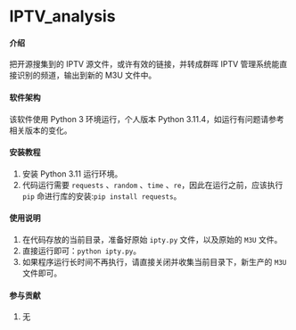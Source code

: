 # IPTV_analysis

#### 介绍
把开源搜集到的 IPTV 源文件，或许有效的链接，并转成群晖 IPTV 管理系统能直接识别的频道，输出到新的 M3U 文件中。

#### 软件架构
该软件使用 Python 3 环境运行，个人版本 Python 3.11.4，如运行有问题请参考相关版本的变化。


#### 安装教程

1.  安装 Python 3.11 运行环境。
2.  代码运行需要 `requests` 、`random` 、`time` 、`re`，因此在运行之前，应该执行 `pip` 命进行库的安装:```pip install requests```。

#### 使用说明

1.  在代码存放的当前目录，准备好原始 `ipty.py` 文件，以及原始的 `M3U` 文件。
2.  直接运行即可：``` python ipty.py ```。
3.  如果程序运行长时间不再执行，请直接关闭并收集当前目录下，新生产的 `M3U` 文件即可。

#### 参与贡献

1.  无
